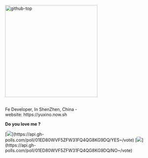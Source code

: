 <div>
  <br>
  <br>
  <img src="https://user-images.githubusercontent.com/12481935/87399718-58241400-c5ea-11ea-82e6-b42bbdd5815b.png" alt="github-top" title="github-top" width="300px">
  <br>
  <br>
  <p>Fe Developer, In ShenZhen, China - <br> website: https://yuxino.now.sh</p>
  
  <b>Do you love me ?</b>

<p style="margin-left: 80px;">
  
[![](https://api.gh-polls.com/poll/01ED80WVF5ZFW31FQ4QG8KG9DQ/YES~)](https://api.gh-polls.com/poll/01ED80WVF5ZFW31FQ4QG8KG9DQ/YES~/vote) [![](https://api.gh-polls.com/poll/01ED80WVF5ZFW31FQ4QG8KG9DQ/NO~)](https://api.gh-polls.com/poll/01ED80WVF5ZFW31FQ4QG8KG9DQ/NO~/vote)

</p>
</div>

